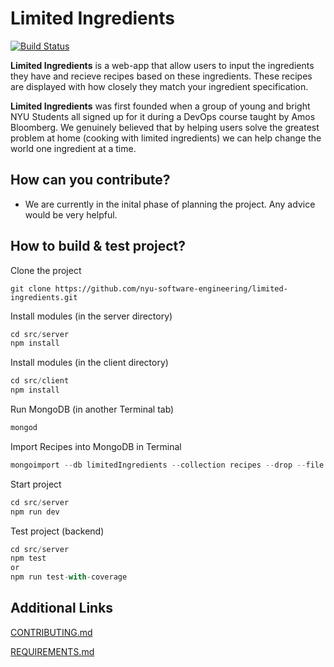# Limited Ingredients
[![Build Status](https://travis-ci.com/nyu-software-engineering/limited-ingredients.svg?branch=master)](https://travis-ci.com/nyu-software-engineering/limited-ingredients)

**Limited Ingredients** is a web-app that allow users to input the ingredients they have and recieve recipes based on these ingredients. These recipes are displayed with how closely they match your ingredient specification. 

**Limited Ingredients** was first founded when a group of young and bright NYU Students all signed up for it during a DevOps course taught by Amos Bloomberg. We genuinely believed that by helping users solve the greatest problem at home (cooking with limited ingredients) we can help change the world one ingredient at a time. 

## How can you contribute?

- We are currently in the inital phase of planning the project. Any advice would be very helpful.

## How to build & test project?
Clone the project
``` 
git clone https://github.com/nyu-software-engineering/limited-ingredients.git
```
Install modules (in the server directory)
```js
cd src/server
npm install 
```


Install modules (in the client directory)
```js
cd src/client
npm install 
```
Run MongoDB (in another Terminal tab)
```js
mongod
```
Import Recipes into MongoDB in Terminal
```js
mongoimport --db limitedIngredients --collection recipes --drop --file <path-to-limited-ingredients/scraper/data.json> --jsonArray
```
Start project
```js
cd src/server
npm run dev
```
Test project (backend)
```js
cd src/server
npm test 
or
npm run test-with-coverage
```




## Additional Links
[CONTRIBUTING.md](https://github.com/nyu-software-engineering/limited-ingredients/blob/master/CONTRIBUTING.md) 

[REQUIREMENTS.md](https://github.com/nyu-software-engineering/limited-ingredients/blob/master/REQUIREMENTS.md) 
